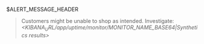 $ALERT_MESSAGE_HEADER
> Customers might be unable to shop as intended.
> Investigate: *<$KIBANA_URL/app/uptime/monitor/$MONITOR_NAME_BASE64|Synthetics results>*
